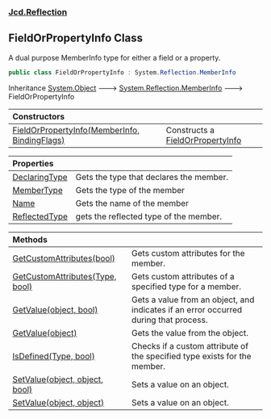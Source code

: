 ### [Jcd.Reflection](Jcd.Reflection.md 'Jcd.Reflection')

## FieldOrPropertyInfo Class

A dual purpose MemberInfo type for either a field or a property.

```csharp
public class FieldOrPropertyInfo : System.Reflection.MemberInfo
```

Inheritance [System.Object](https://docs.microsoft.com/en-us/dotnet/api/System.Object 'System.Object') &#129106; [System.Reflection.MemberInfo](https://docs.microsoft.com/en-us/dotnet/api/System.Reflection.MemberInfo 'System.Reflection.MemberInfo') &#129106; FieldOrPropertyInfo

| Constructors | |
| :--- | :--- |
| [FieldOrPropertyInfo(MemberInfo, BindingFlags)](FieldOrPropertyInfo..ctor.69rKRllr+Rvzg1YFH7eBHw.md 'Jcd.Reflection.FieldOrPropertyInfo.FieldOrPropertyInfo(System.Reflection.MemberInfo, System.Reflection.BindingFlags)') | Constructs a [FieldOrPropertyInfo](FieldOrPropertyInfo.md 'Jcd.Reflection.FieldOrPropertyInfo') |

| Properties | |
| :--- | :--- |
| [DeclaringType](FieldOrPropertyInfo.DeclaringType.md 'Jcd.Reflection.FieldOrPropertyInfo.DeclaringType') | Gets the type that declares the member. |
| [MemberType](FieldOrPropertyInfo.MemberType.md 'Jcd.Reflection.FieldOrPropertyInfo.MemberType') | Gets the type of the member |
| [Name](FieldOrPropertyInfo.Name.md 'Jcd.Reflection.FieldOrPropertyInfo.Name') | Gets the name of the member |
| [ReflectedType](FieldOrPropertyInfo.ReflectedType.md 'Jcd.Reflection.FieldOrPropertyInfo.ReflectedType') | gets the reflected type of the member. |

| Methods | |
| :--- | :--- |
| [GetCustomAttributes(bool)](FieldOrPropertyInfo.GetCustomAttributes.5/sTEkfbeXEEBOoj61/K/Q.md 'Jcd.Reflection.FieldOrPropertyInfo.GetCustomAttributes(bool)') | Gets custom attributes for the member. |
| [GetCustomAttributes(Type, bool)](FieldOrPropertyInfo.GetCustomAttributes.fP1BohUpRTtYC0R78jn+Mg.md 'Jcd.Reflection.FieldOrPropertyInfo.GetCustomAttributes(System.Type, bool)') | Gets custom attributes of a specified type for a member. |
| [GetValue(object, bool)](FieldOrPropertyInfo.GetValue.cJEwPhrLh7m+NK5MmBJNGw.md 'Jcd.Reflection.FieldOrPropertyInfo.GetValue(object, bool)') | Gets a value from an object, and indicates if an error occurred during that process. |
| [GetValue(object)](FieldOrPropertyInfo.GetValue./eVEX2zt3efwpbxEF67M9g.md 'Jcd.Reflection.FieldOrPropertyInfo.GetValue(object)') | Gets the value from the object. |
| [IsDefined(Type, bool)](FieldOrPropertyInfo.IsDefined.crXny7eTguf6mnAmsW5Yhw.md 'Jcd.Reflection.FieldOrPropertyInfo.IsDefined(System.Type, bool)') | Checks if a custom attribute of the specified type exists for the member. |
| [SetValue(object, object, bool)](FieldOrPropertyInfo.SetValue.twUoPyMQvcKb5Swz1weX9Q.md 'Jcd.Reflection.FieldOrPropertyInfo.SetValue(object, object, bool)') | Sets a value on an object. |
| [SetValue(object, object)](FieldOrPropertyInfo.SetValue.Nk0/szjNYlcYBIQYwXfDWA.md 'Jcd.Reflection.FieldOrPropertyInfo.SetValue(object, object)') | Sets a value on an object. |
